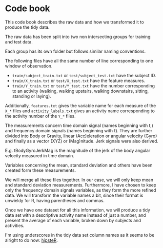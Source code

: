# Code book

This code book describes the raw data and how we transformed it
to produce the tidy data.

The raw data has been split into two non intersecting groups for training and test data.

Each group has its own folder but follows similar naming conventions.

The following files have all the same number of line corresponding to one window of observation.
- `train/subject_train.txt` or `test/subject_test.txt` have the subject ID.
- `train/X_train.txt` or `test/X_test.txt` have the feature measures.
- `train/Y_train.txt` or `test/Y_test.txt` have the number corresponding to an activity
(walking, walking upstairs, walking downstairs, sitting, standing or laying).

Additionally, `features.txt` gives the variable name for each measure of the `X_*` files
and `activity_labels.txt` gives an activity name corresponding to the activity number of the `Y_*` files.

The measurements concern time domain signal (names beginning with t,) and frequency domain signals (names beginning with f). They are
further divided into Body or Gravity, linear (Acc)eleration or angular velocity (Gyro) and finally as a vector (XYZ) or (Mag)nitude.
Jerk signals were also derived.

E.g. tBodyGyroJerkMag is the magnitude of the jerk of the body angular velocity measured in time domain.

Variables concerning the mean, standard deviation and others have been created form these measurements.

We will merge all these files together. In our case, we will only keep mean and standard deviation measurements.
Furthermore, I have chosen to keep only the frequency domain signals variables, as they form the more refined data.
We will transform the variable names a bit, since their format is unwieldy for R, having parentheses and commas.

Once we have one dataset for all this information, we will produce a tidy data set with a descriptive activity name instead
of just a number, and present the average of each variable, broken down by subjects and activities.

I'm using underscores in the tidy data set column names as it seems to be
alright to do now: [hipsteR](http://kbroman.github.io/hipsteR/).
